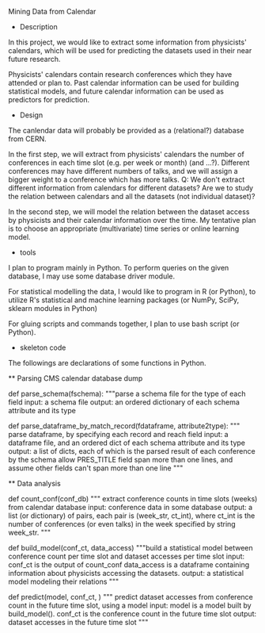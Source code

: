 Mining Data from Calendar

* Description

In this project, we would like to extract some information from physicists' calendars, which will be used for predicting the datasets used in their near future research.

Physicists' calendars contain research conferences which they have attended or plan to. Past calendar information can be used for building statistical models, and future calendar information can be used as predictors for prediction.

* Design

The canlendar data will probably be provided as a (relational?) database from CERN.

In the first step, we will extract from physicists' calendars the number of conferences in each time slot (e.g. per week or month) (and ...?).
Different conferences may have different numbers of talks, and we will assign a bigger weight to a conference which has more talks.
Q:
We don't extract different information from calendars for different datasets?
Are we to study the relation between calendars and all the datasets (not individual dataset)?

In the second step, we will model the relation between the dataset access by physicists and their calendar information over the time. My tentative plan is to choose an appropriate (multivariate) time series or online learning model.

* tools

I plan to program mainly in Python. To perform queries on the given database, I may use some database driver module.

For statistical modelling the data, I would like to program in R (or Python), to utilize R's statistical and machine learning packages (or NumPy, SciPy, sklearn modules in Python)

For gluing scripts and commands together, I plan to use bash script (or Python).

* skeleton code

The followings are declarations of some functions in Python.

** Parsing CMS calendar database dump

def parse_schema(fschema):
    """parse a schema file for the type of each field
    input: a schema file
    output: an ordered dictionary of each schema attribute and its type

def parse_dataframe_by_match_record(fdataframe, attribute2type):
    """  parse dataframe, by specifying each record and reach field
    input: a dataframe file, and an ordered dict of each schema attribute and its type
    output: a list of dicts, each of which is the parsed result of each conference by the schema
    allow PRES_TITLE field span more than one lines, and assume other fields can't span more than one line
    """

** Data analysis

def count_conf(conf_db)
    """ extract conference counts in time slots (weeks) from calendar database
    input: conference data in some database
    output: a list (or dictionary) of pairs, each pair is (week_str, ct_int), where ct_int is the number of conferences (or even talks) in the week specified by string week_str.
    """

def build_model(conf_ct, data_access)
    """build a statistical model between conference count per time slot and dataset accesses per time slot
    input:
    conf_ct is the output of count_conf
    data_access is a dataframe containing information about physicists accessing the datasets.
    output:
    a statistical model modeling their relations
    """
    
def predict(model, conf_ct, )
    """ predict dataset accesses from conference count in the future time slot, using a model
    input:
    model is a model  built by build_model().
    conf_ct is the conference count in the future time slot
    output:
    dataset accesses in the future time slot
    """